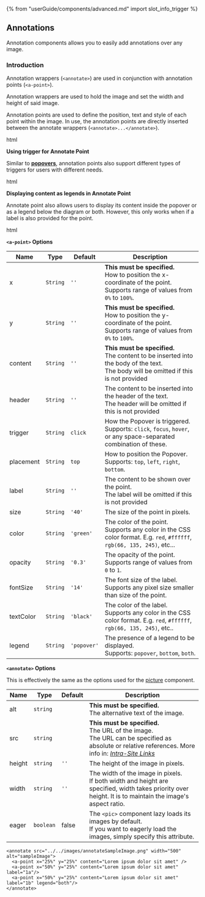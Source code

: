 {% from "userGuide/components/advanced.md" import slot_info_trigger %}

## Annotations

Annotation components allows you to easily add annotations over any image.

### Introduction

Annotation wrappers (`<annotate>`) are used in conjunction with annotation
points (`<a-point>`).

Annotation wrappers are used to hold the image and set the width and height of
said image.

Annotation points are used to define the position, text and style of each point
within the image. In use, the annotation points are directly inserted between
the annotate wrappers (`<annotate>...</annotate>`).

<include src="codeAndOutput.md" boilerplate >
<variable name="highlightStyle">html</variable>
<variable name="code">

<annotate src="../../images/annotateSampleImage.png" width="500" alt="sampleImage">
  <!-- Minimal Point -->
  <a-point x="25%" y="25%" content="Lorem ipsum dolor sit amet" />
  <!-- Customize Point Size (default size is 40px) -->
  <a-point x="50%" y="25%" content="Lorem ipsum dolor sit amet"  size="60"/>
  <!-- Customize Point Header (default is empty) -->
  <a-point x="75%" y="25%" content="Lorem ipsum dolor sit amet"  header="Lorem ipsum"/>
  <!-- Customize Point Color (default color is green) -->
  <a-point x="33%" y="50%" content="Lorem ipsum dolor sit amet"  color="red"/>
  <!-- Customize Point Opacity (default opacity is 0.3) -->
  <a-point x="66%" y="50%" content="Lorem ipsum dolor sit amet"  opacity="0.7"/>
  <!-- Customize Point Label (default is empty) -->
  <a-point x="25%" y="75%" content="Lorem ipsum dolor sit amet" label="1"/>
  <!-- Customize Text Color (default color is black) -->
  <a-point x="50%" y="75%" content="Lorem ipsum dolor sit amet"  textColor="white" color="black" label="2" opacity="1"/>
  <!-- Customize Font Size (default font size is 14) -->
  <a-point x="75%" y="75%" content="Lorem ipsum dolor sit amet"  fontSize="30" label="3"/>
</annotate>
</variable>
</include>

**Using trigger for Annotate Point** <br>

Similar to **[popovers](popups.md)**, annotation points also support different types of triggers
for users with different needs.

<include src="codeAndOutput.md" boilerplate >
<variable name="highlightStyle">html</variable>
<variable name="code">

<annotate src="../../images/annotateSampleImage.png" width="500" alt="sampleImage">
  <!-- Default Trigger (click)-->
  <a-point x="33%" y="33%" content="Lorem ipsum dolor sit amet" />
  <!-- Set Trigger to hover focus -->
  <a-point x="66%" y="33%" content="Lorem ipsum dolor sit amet" trigger="hover focus"/>
  <!-- Set Popover Placement (click)-->
  <a-point x="25%" y="66%" content="Lorem ipsum dolor sit amet" placement="left"/>
  <a-point x="50%" y="66%" content="Lorem ipsum dolor sit amet" placement="bottom"/>
  <a-point x="75%" y="66%" content="Lorem ipsum dolor sit amet" placement="right"/>
</annotate>
</variable>
</include>

<br>

**Displaying content as legends in Annotate Point** <br>

Annotate point also allows users to display its content inside the popover or as
a legend below the diagram or both. However, this only works when if a label is
also provided for the point.

<include src="codeAndOutput.md" boilerplate >
<variable name="highlightStyle">html</variable>
<variable name="code">

<annotate src="../../images/annotateSampleImage.png" width="500" alt="sampleImage">
  <!-- Default Legend (popover only)-->
  <a-point x="25%" y="50%" content="There is only text when you click me" label="1"/>
  <!-- Set Legend to bottom only -->
  <a-point x="50%" y="50%" content="Clicking on this does nothing" label="2" legend="bottom" header="Headers are displayed as well"/>
  <!-- Set Legend to both -->
  <a-point x="75%" y="50%" content="There is text at both locations"  label="3" legend="both" header="Headers are displayed at both positions"/>
</annotate>
</variable>
</include>

<br>

****`<a-point>` Options****

| Name      | Type     | Default     | Description                                                                                                                              |
| --------- | -------- | ----------- | ---------------------------------------------------------------------------------------------------------------------------------------- |
| x         | `String` | `''`        | **This must be specified.**<br>How to position the x-coordinate of the point.<br>Supports range of values from `0%` to `100%`.           |
| y         | `String` | `''`        | **This must be specified.**<br>How to position the y-coordinate of the point.<br>Supports range of values from `0%` to `100%`.           |
| content   | `String` | `''`        | **This must be specified.**<br>The content to be inserted into the body of the text.<br>The body will be omitted if this is not provided |
| header    | `String` | `''`        | The content to be inserted into the header of the text.<br>The header will be omitted if this is not provided                            |
| trigger   | `String` | `click`     | How the Popover is triggered.<br>Supports: `click`, `focus`, `hover`, or any space-separated combination of these.                       |
| placement | `String` | `top`       | How to position the Popover.<br>Supports: `top`, `left`, `right`, `bottom`.                                                              |
| label     | `String` | `''`        | The content to be shown over the point.<br>The label will be omitted if this is not provided                                             |
| size      | `String` | `'40'`      | The size of the point in pixels.                                                                                                         |
| color     | `String` | `'green'`   | The color of the point.<br>Supports any color in the CSS color format. E.g. `red`, `#ffffff`, `rgb(66, 135, 245)`, etc...                |
| opacity   | `String` | `'0.3'`     | The opacity of the point.<br>Supports range of values from `0` to `1`.                                                                   |
| fontSize  | `String` | `'14'`      | The font size of the label.<br>Supports any pixel size smaller than size of the point.                                                   |
| textColor | `String` | `'black'`   | The color of the label.<br>Supports any color in the CSS color format. E.g. `red`, `#ffffff`, `rgb(66, 135, 245)`, etc..                 |
| legend    | `String` | `'popover'` | The presence of a legend to be displayed.<br>Supports: `popover`, `bottom`, `both`.                                                      |

****`<annotate>` Options****

This is effectively the same as the options used for the [picture](#pictures) component.

| Name   | Type      | Default | Description                                                                                                                                                                                                           |
| ------ | --------- | ------- | --------------------------------------------------------------------------------------------------------------------------------------------------------------------------------------------------------------------- |
| alt    | `string`  |         | **This must be specified.**<br>The alternative text of the image.                                                                                                                                                     |
| src    | `string`  |         | **This must be specified.**<br>The URL of the image.<br>The URL can be specified as absolute or relative references. More info in: _[Intra-Site Links]({{baseUrl}}/userGuide/formattingContents.html#intraSiteLinks)_ |
| height | `string`  |`''`| The height of the image in pixels.                                                                                                                                                                                    |
| width  | `string`  |`''`| The width of the image in pixels.<br>If both width and height are specified, width takes priority over height. It is to maintain the image's aspect ratio.                                                            |
| eager  | `boolean` | false   | The `<pic>` component lazy loads its images by default.<br>If you want to eagerly load the images, simply specify this attribute.                                                                                     |

</div>

<div id="short" class="d-none">

```
<annotate src="../../images/annotateSampleImage.png" width="500" alt="sampleImage">
  <a-point x="25%" y="25%" content="Lorem ipsum dolor sit amet" />
  <a-point x="50%" y="25%" content="Lorem ipsum dolor sit amet" label="1a"/>
  <a-point x="50%" y="25%" content="Lorem ipsum dolor sit amet" label="1b" legend="both"/>
</annotate>
```

</div>

<div id="examples" class="d-none">

<annotate src="../../images/annotateSampleImage.png" width="500" alt="sampleImage">
  <a-point x="25%" y="25%" content="Lorem ipsum dolor sit amet" />
  <a-point x="50%" y="25%" content="Lorem ipsum dolor sit amet" label="1a"/>
  <a-point x="50%" y="25%" content="Lorem ipsum dolor sit amet" label="1b" legend="both"/>
</annotate>

</div>
</popover>
</div>
